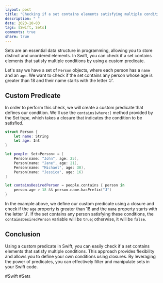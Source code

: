 ```yaml
---
layout: post
title: "Checking if a set contains elements satisfying multiple conditions using a custom predicate in Swift"
description: " "
date: 2023-10-03
tags: [Swift, Sets]
comments: true
share: true
---
```


Sets are an essential data structure in programming, allowing you to store distinct and unordered elements. In Swift, you can check if a set contains elements that satisfy multiple conditions by using a custom predicate.

Let's say we have a set of `Person` objects, where each person has a `name` and an `age`. We want to check if the set contains any person whose age is greater than 18 and their name starts with the letter 'J'.

## Custom Predicate

In order to perform this check, we will create a custom predicate that defines our condition. We'll use the `contains(where:)` method provided by the Set type, which takes a closure that indicates the condition to be satisfied.

```swift
struct Person {
    let name: String
    let age: Int
}

let people: Set<Person> = [
    Person(name: "John", age: 25),
    Person(name: "Jane", age: 21),
    Person(name: "Michael", age: 30),
    Person(name: "Jessica", age: 16)
]

let containsDesiredPerson = people.contains { person in
    person.age > 18 && person.name.hasPrefix("J")
}
```

In the example above, we define our custom predicate using a closure and check if the `age` property is greater than 18 and the `name` property starts with the letter 'J'. If the set contains any person satisfying these conditions, the `containsDesiredPerson` variable will be `true`; otherwise, it will be `false`.

## Conclusion

Using a custom predicate in Swift, you can easily check if a set contains elements that satisfy multiple conditions. This approach provides flexibility and allows you to define your own conditions using closures. By leveraging the power of predicates, you can effectively filter and manipulate sets in your Swift code.

#Swift #Sets